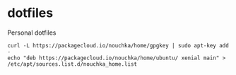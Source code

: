 # dotfiles
Personal dotfiles

```
curl -L https://packagecloud.io/nouchka/home/gpgkey | sudo apt-key add -
echo "deb https://packagecloud.io/nouchka/home/ubuntu/ xenial main" > /etc/apt/sources.list.d/nouchka_home.list
```
